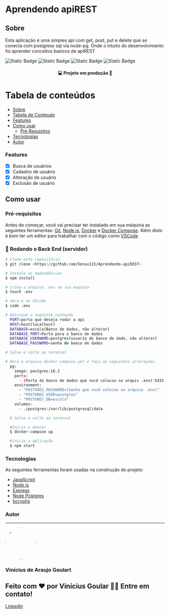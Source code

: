 # Aprendendo apiREST

## Sobre
Esta aplicação é uma simples api com get, post, put e delete que se conecta com postgress sql via node-pg. Onde o intuito do desenvolvimento foi aprender conceitos basicos de apiREST

![Static Badge](https://img.shields.io/badge/Licence%20-%20MIT%20-%20%23004088?style=for-the-badge)
![Static Badge](https://img.shields.io/badge/node-%20v14.17.0-%20%23339933?style=for-the-badge&logo=node.js)
![Static Badge](https://img.shields.io/badge/made%20with%20-%20Express%20-%20%2358A616?style=for-the-badge&logo=express)
![Static Badge](https://img.shields.io/badge/Postgres%20-%20v13.3-%20%234169E1?style=for-the-badge&logo=postgresql)



<h4 align="center"> 
	&#128187  Projeto em produção  🚧
</h4>


Tabela de conteúdos
=================
<!--ts-->
   * [Sobre](#Sobre)
   * [Tabela de Conteudo](#Tabela-de-conteúdos)
   * [Features](#Features)
   * [Como usar](#Como-usar)
      * [Pre Requisitos](#Pré-requisitos)
   * [Tecnologias](#Tecnologias)
   * [Autor](#Autor)
<!--te-->


### Features

- [x] Busca de usuários
- [x] Cadastro de usuário
- [x] Alteração de usuário
- [x] Exclusão de usuário

## Como usar

### Pré-requisitos

Antes de começar, você vai precisar ter instalado em sua máquina as seguintes ferramentas:
[Git](https://git-scm.com), [Node.js](https://nodejs.org/en/), [Docker](https://www.docker.com/products/docker-desktop/) e [Docker Compose](https://docs.docker.com/compose/). 
Além disto é bom ter um editor para trabalhar com o código como [VSCode](https://code.visualstudio.com/)
### 🎲 Rodando o Back End (servidor)

```bash
# Clone este repositório
$ git clone <https://github.com/Venux115/Aprendendo-apiREST>

# Instale as dependências
$ npm install

# criea o arquivo .env na sua maquina
$ touch .env

# abra-o no VScode
$ code .env 

# Adicione o seguinte conteudo
  PORT=porta que deseja rodar a api
  HOST=host(localhost)
  DATABASE=escola(Banco de dados, não alterar)
  DATABASE_PORT=Porta para o banco de dados
  DATABASE_USERNAME=postgres(usuario do banco de dado, não alterar)
  DATABASE_PASSWORD=senha do banco de dados

# Salve e volte ao terminal

# Abra o arquivo docker-compose.yml e faça as seguintes alterações
  pg:
    image: postgres:16.2
    ports:
      - (Porta do banco de dados que você colocou no arquiv .env):5432
    environment:
      - "POSTGRES_PASSWORD=(Senha que você colocou no arquivo .env)"
      - "POSTGRES_USER=postgres"
      - "POSTGRES_DB=escola"
    volumes:
      - ./postgres:/var/lib/postgresql/data

  # Salve e volte ao terminal

  #Inicie o dokcer
  $ docker-compose up

  #inicie a aplicação
  $ npm start

```
### Tecnologias

As seguintes ferramentas foram usadas na construção do projeto:

- [JavaScript](https://developer.mozilla.org/pt-BR/docs/Web/JavaScript)
- [Node.js](https://nodejs.org/en/)
- [Express](https://expressjs.com/pt-br/)
- [Node Postgres](https://node-postgres.com/)
- [bcryptjs](https://www.npmjs.com/package/bcryptjs)

### Autor
---
 <img style="border-radius: 50%;" src="https://avatars.githubusercontent.com/u/101436519?v=4" width="100px;" alt=""/>


<h3>Vinícius de Araujo Goulart</h3>


<h2>Feito com ❤️ por Vinícius Goular 👋🏽 Entre em contato!</h2>

[LinkedIn](https://www.linkedin.com/in/goulart-vinicius)

